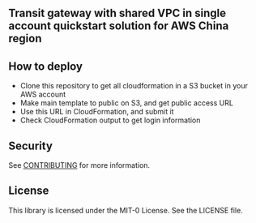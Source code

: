## Transit gateway with shared VPC in single account quickstart solution for AWS China region

## How to deploy

* Clone this repository to get all cloudformation in a S3 bucket in your AWS account
* Make main template to public on S3, and get public access URL
* Use this URL in CloudFormation, and submit it
* Check CloudFormation output to get login information

## Security

See [CONTRIBUTING](CONTRIBUTING.md#security-issue-notifications) for more information.

## License

This library is licensed under the MIT-0 License. See the LICENSE file.


